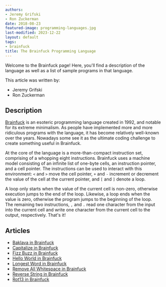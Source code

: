 ```yaml
---
authors:
- Jeremy Grifski
- Ron Zuckerman
date: 2018-08-23
featured-image: programming-languages.jpg
last-modified: 2023-12-22
layout: default
tags:
- brainfuck
title: The Brainfuck Programming Language
---
```


Welcome to the Brainfuck page! Here, you'll find a description of the language as well as a list of sample programs in that language.

This article was written by:

- Jeremy Grifski
- Ron Zuckerman

## Description

[Brainfuck][1] is an esoteric programming language created in 1992, and notable for 
its extreme minimalism. As people have implemented more and more ridiculous 
programs with the language, it has become relatively well-known over the years. 
Nowadays some see it as the ultimate coding challenge to create something 
useful in Brainfuck.

At the core of the language is a more-than-compact instruction set, comprising
of a whopping eight instructions. Brainfuck uses a machine model consisting of
an infinite list of one-byte cells, an instruction pointer, and a cell pointer.
The instructions can be used to interact with this environment: `<` and `>`
move the cell pointer, `+` and `-` increment or decrement the value of the cell
at the current pointer, and `[` and `]` denote a loop.

A loop only starts when the value of the current cell is non-zero, otherwise
execution jumps to the end of the loop. Likewise, a loop ends when the value is
zero, otherwise the program jumps to the beginning of the loop. The remaining
two instructions, `,` and `.` read one character from the input into the current
cell and write one character from the current cell to the output, respectively.
That's it!

[1]: https://en.wikipedia.org/wiki/Brainfuck


## Articles

- [Baklava in Brainfuck](https://sampleprograms.io/projects/baklava/brainfuck)
- [Capitalize in Brainfuck](https://sampleprograms.io/projects/capitalize/brainfuck)
- [Fizz Buzz in Brainfuck](https://sampleprograms.io/projects/fizz-buzz/brainfuck)
- [Hello World in Brainfuck](https://sampleprograms.io/projects/hello-world/brainfuck)
- [Longest Word in Brainfuck](https://sampleprograms.io/projects/longest-word/brainfuck)
- [Remove All Whitespace in Brainfuck](https://sampleprograms.io/projects/remove-all-whitespace/brainfuck)
- [Reverse String in Brainfuck](https://sampleprograms.io/projects/reverse-string/brainfuck)
- [Rot13 in Brainfuck](https://sampleprograms.io/projects/rot13/brainfuck)